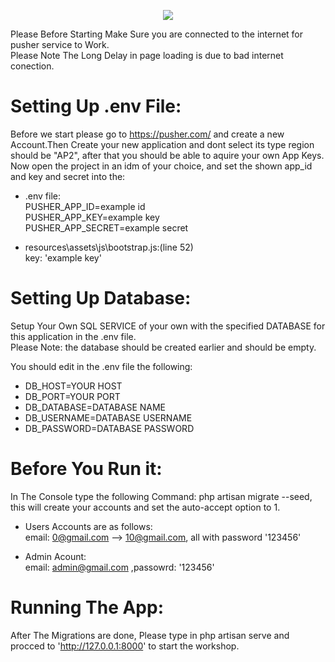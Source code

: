 <p align="center"><img src="https://laravel.com/assets/img/components/logo-laravel.svg"></p>
  
Please Before Starting Make Sure you are connected to the internet for pusher service to Work.  
Please Note The Long Delay in page loading is due to bad internet conection.  
# Setting Up .env File:
    
Before we start please go to https://pusher.com/ and create a new Account.Then Create your new application and dont select its type region should be "AP2", after that you should be able to aquire your own App Keys.  
Now open the project in an idm of your choice, and set the shown app_id and key and secret into the:  
  
- .env file:  
    PUSHER_APP_ID=example id  
    PUSHER_APP_KEY=example key  
    PUSHER_APP_SECRET=example secret  
  
- resources\assets\js\bootstrap.js:(line 52)  
    key: 'example key'  
  
# Setting Up Database:
Setup Your Own SQL SERVICE of your own with the specified DATABASE for this application in the .env file.  
Please Note: the database should be created earlier and should be empty.  
  
You should edit in the .env file the following:  
- DB_HOST=YOUR HOST  
- DB_PORT=YOUR PORT  
- DB_DATABASE=DATABASE NAME  
- DB_USERNAME=DATABASE USERNAME  
- DB_PASSWORD=DATABASE PASSWORD  

# Before You Run it:
In The Console type the following Command: php artisan migrate --seed, this will create your accounts and set the auto-accept option to 1.  
  
- Users Accounts are as follows:  
email: 0@gmail.com --> 10@gmail.com, all with password '123456'
  
- Admin Acount:  
email: admin@gmail.com ,passowrd: '123456'
  
# Running The App:
After The Migrations are done, Please type in php artisan serve and procced to 'http://127.0.0.1:8000' to start the workshop.



